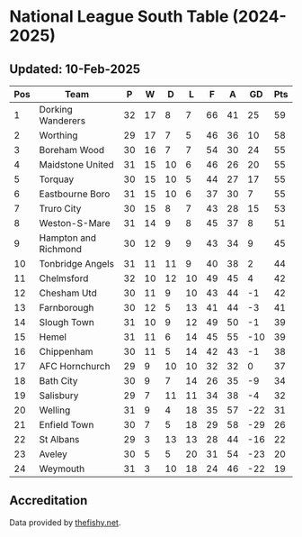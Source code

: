 # National League South Table (2024-2025)
## Updated: 10-Feb-2025

| Pos | Team | P | W | D | L | F | A | GD | Pts |
| --- | --- | --- | --- | --- | --- | --- | --- | --- | --- |
| 1 | Dorking Wanderers | 32 | 17 | 8 | 7 | 66 | 41 | 25 | 59 |
| 2 | Worthing | 29 | 17 | 7 | 5 | 46 | 36 | 10 | 58 |
| 3 | Boreham Wood | 30 | 16 | 7 | 7 | 54 | 30 | 24 | 55 |
| 4 | Maidstone United | 31 | 15 | 10 | 6 | 46 | 26 | 20 | 55 |
| 5 | Torquay | 30 | 15 | 10 | 5 | 44 | 27 | 17 | 55 |
| 6 | Eastbourne Boro | 31 | 15 | 10 | 6 | 37 | 30 | 7 | 55 |
| 7 | Truro City | 30 | 15 | 8 | 7 | 43 | 28 | 15 | 53 |
| 8 | Weston-S-Mare | 31 | 14 | 9 | 8 | 45 | 37 | 8 | 51 |
| 9 | Hampton and Richmond | 30 | 12 | 9 | 9 | 43 | 34 | 9 | 45 |
| 10 | Tonbridge Angels | 31 | 11 | 11 | 9 | 40 | 38 | 2 | 44 |
| 11 | Chelmsford | 32 | 10 | 12 | 10 | 49 | 45 | 4 | 42 |
| 12 | Chesham Utd | 30 | 11 | 9 | 10 | 43 | 44 | -1 | 42 |
| 13 | Farnborough | 30 | 12 | 5 | 13 | 41 | 44 | -3 | 41 |
| 14 | Slough Town | 31 | 10 | 9 | 12 | 49 | 50 | -1 | 39 |
| 15 | Hemel | 31 | 11 | 6 | 14 | 45 | 55 | -10 | 39 |
| 16 | Chippenham | 30 | 11 | 5 | 14 | 42 | 43 | -1 | 38 |
| 17 | AFC Hornchurch | 29 | 9 | 10 | 10 | 32 | 32 | 0 | 37 |
| 18 | Bath City | 30 | 9 | 7 | 14 | 26 | 35 | -9 | 34 |
| 19 | Salisbury | 29 | 7 | 11 | 11 | 34 | 38 | -4 | 32 |
| 20 | Welling | 31 | 9 | 4 | 18 | 35 | 57 | -22 | 31 |
| 21 | Enfield Town | 30 | 7 | 5 | 18 | 29 | 58 | -29 | 26 |
| 22 | St Albans | 29 | 3 | 13 | 13 | 28 | 44 | -16 | 22 |
| 23 | Aveley | 30 | 5 | 5 | 20 | 31 | 54 | -23 | 20 |
| 24 | Weymouth | 31 | 3 | 10 | 18 | 24 | 46 | -22 | 19 |

## Accreditation 

Data provided by [thefishy.net](https://www.thefishy.net/).
